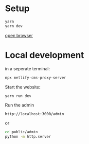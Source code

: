 # Setup
```sh
yarn
yarn dev
```
[open browser](http://localhost:3000)


# Local development

in a seperate terminal:
```sh
npx netlify-cms-proxy-server
```

Start the website:
```sh
yarn run dev
```

Run the admin
```
http://localhost:3000/admin
```
or
```sh
cd public/admin
python -m http.server
```